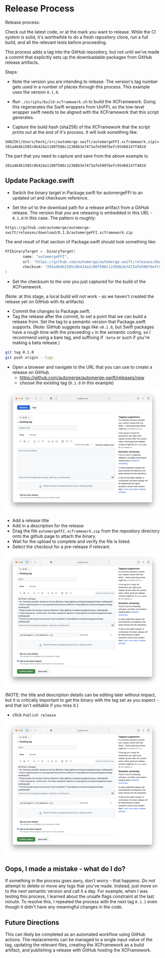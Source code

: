# Release Process

Release process:

Check out the latest code, or at the mark you want to release.
While the CI system is solid, it's worthwhile to do a fresh repository clone, run a full build, and all the relevant tests before proceeding.

This process adds a tag into the GitHub repository, but not until we've made a commit that explicitly sets up the downloadable packages from GitHub release artifacts.

Steps:

- Note the version you are intending to release.
The version's tag number gets used in a number of places through this process.
This example uses the version `0.1.0`.

- Run `./scripts/build-xcframework.sh` to build the XCFramework.
Doing this regenerates the Swift wrappers from UniFFI, so the low-level wrapper swift needs to be aligned with the XCFramework that this script generates.

- Capture the build hash (sha256) of the XCFramework that the script prints out at the end of it's process.
It will look something like:

```
SHA256(/Users/heckj/src/automerge-swift/automergeFFI.xcframework.zip)= 201a464b1585c0b424a1100f506c12368b3e7473afe5907befc95468147f482d
```

The part that you need to capture and save from the above example is:

```
201a464b1585c0b424a1100f506c12368b3e7473afe5907befc95468147f482d
```

## Update Package.swift

- Switch the binary target in Package.swift for automergeFFI to an updated url and checksum reference.

- Set the url to the download path for a release artifact from a GitHub release.
The version that you are releasing is embedded in this URL - `0.1.0` in this case.
The pattern is roughly:

```
https://github.com/automerge/automerge-swift/releases/download/0.1.0/automergeFFI.xcframework.zip
```

The end result of that section of Package.swift should look something like:

```swift
FFIbinaryTarget = .binaryTarget(
        name: "automergeFFI",
        url: "https://github.com/automerge/automerge-swift/releases/download/0.1.0/automergeFFI.xcframework.zip",
        checksum: "201a464b1585c0b424a1100f506c12368b3e7473afe5907befc95468147f482d"
)
```

- Set the checksum to the one you just captured for the build of the XCFramework.

(Note: at this stage, a local build will not work - as we haven't created the release yet on GitHub with its artifacts)

- Commit the changes to Package.swift.
- Tag the release after the commit, to set a point that we can build a release from.
Set the tag to a semantic version that Package.swift supports.
(Note: GitHub suggests tags like `v0.1.0`, but Swift packages have a rough time with the preceeding `v` in the semantic coding, so I recommend using a bare tag, and suffixing if `-beta` or such if you're making a beta release.)

```bash
git tag 0.1.0
git push origin --tags
```

- Open a browser and navigate to the URL that you can use to create a release on GitHub.
  - https://github.com/automerge/automerge-swift/releases/new
  - choose the existing tag (`0.1.0` in this example)

![GitHub release page with tag selected, but otherwise empty.](./github_release_empty.png)

  - Add a release title
  - Add in a description for the release
  - Drag the file `automergeFFI.xcframework.zip` from the repository directory onto the github page to attach the binary.
  - Wait for the upload to complete and verify the file is listed.
  - Select the checkout for a pre-release if relevant.

![GitHub release page with tag selected, details filled, and binary uploaded.](./github_release_ready.png)

(NOTE: the title and description details can be editing later without impact, but it is critically important to get the binary with the tag set as you expect - and that isn't editable if you miss it.)

- click `Publish release`

![GitHub release page after creation.](./github_release_ready.png)

## Oops, I made a mistake - what do I do?

If something in the process goes awry, don't worry - that happens.
_Do not_ attempt to delete or move any tsgs that you've made.
Instead, just move on to the next semantic version and call it a day.
For example, when I was testing this process, I learned about the unsafe flags constraint at the last minute.
To resolve this, I repeated the process with the next tag `0.1.1` even though it didn't have any meaningful changes in the code.

## Future Directions

This can likely be completed as an automated workflow using GitHub actions.
The replacements can be managed to a single input value of the tag, updating the relevant files, creating the XCFramework as a build artifact, and publishing a release with GitHub hosting the XCFramework.
